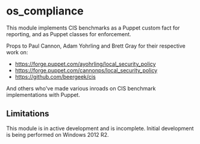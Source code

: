 
# os_compliance

This module implements CIS benchmarks as a Puppet custom fact for reporting, and as Puppet classes for enforcement.

Props to Paul Cannon, Adam Yohrling and Brett Gray for their respective work on:

- https://forge.puppet.com/ayohrling/local_security_policy
- https://forge.puppet.com/cannonps/local_security_policy
- https://github.com/beergeek/cis

And others who've made various inroads on CIS benchmark implementations with Puppet. 

## Limitations

This module is in active development and is incomplete. Initial development is being performed on Windows 2012 R2. 
